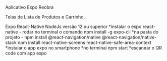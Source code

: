 Aplicativo Expo Reobra

Telas de Lista de Produtos e Carrinho.

Expo React-Native
NodeJs versão 12 ou superior
*instalar o expo react-native - rodar no terminal o comando npm install -g expo-cli
*na pasta do projeto - npm install @react-navigation/native @react-navigation/native-stack
npm install react-native-screens react-native-safe-area-context
*instalar o app expo no smartphone
*no terminal npm start
*escanear o QR code com app expo 
